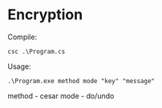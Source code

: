 # Encryption


Compile: 

`csc .\Program.cs`

Usage:

`.\Program.exe method mode "key" "message"`

method - cesar
mode - do/undo
